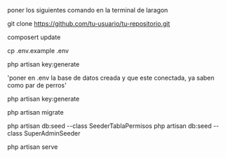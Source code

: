 poner los siguientes comando en la terminal de laragon

git clone https://github.com/tu-usuario/tu-repositorio.git

composert update

cp .env.example .env

php artisan key:generate

'poner en .env la base de datos creada y que este conectada, ya saben como par de perros'

php artisan key:generate

php artisan migrate

php artisan db:seed --class SeederTablaPermisos
php artisan db:seed --class SuperAdminSeeder

php artisan serve
